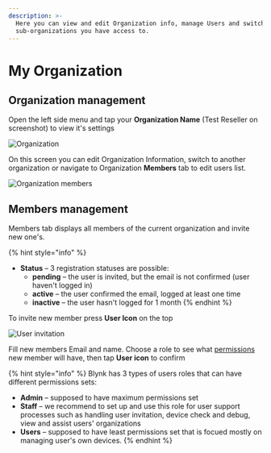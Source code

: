 ```yaml
---
description: >-
  Here you can view and edit Organization info, manage Users and switch to
  sub-organizations you have access to.
---
```


# My Organization

## Organization management

Open the left side menu and tap your **Organization Name** \(Test Reseller on screenshot\) to view it's settings

![Organization](https://user-images.githubusercontent.com/72790181/119668453-e0488c00-be3f-11eb-9e1a-f22eae4b2100.png)

On this screen you can edit Organization Information, switch to another organization or navigate to Organization **Members** tab to edit users list.

![Organization members](https://user-images.githubusercontent.com/72790181/119666558-269ceb80-be3e-11eb-9032-b89ad16010af.png)

## Members management

Members tab displays all members of the current organization and invite new one's.

{% hint style="info" %}
* **Status** – 3 registration statuses are possible:
  * **pending** – the user is invited, but the email is not confirmed \(user haven't logged in\) 
  * **active** – the user confirmed the email, logged at least one time 
  * **inactive** – the user hasn't logged for 1 month
{% endhint %}

To invite new member press **User Icon** on the top

![User invitation](https://user-images.githubusercontent.com/72790181/119666581-2b619f80-be3e-11eb-833f-cf60a73a376a.png)

Fill new members Email and name. Choose a role to see what [permissions](../../web-dashboard/settings/access.md) new member will have, then tap **User icon** to confirm

{% hint style="info" %}
Blynk has 3 types of users roles that can have different permissions sets:

* **Admin** – supposed to have maximum permissions set
* **Staff** – we recommend to set up and use this role for user support processes such as handling user invitation, device check and debug, view and assist users' organizations
* **Users** – supposed to have least permissions set that is focued mostly on managing user's own devices.
{% endhint %}

